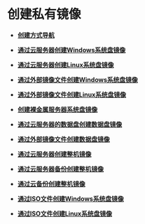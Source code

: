 # 创建私有镜像<a name="ims_01_0200"></a>

-   **[创建方式导航](创建方式导航.md)**  

-   **[通过云服务器创建Windows系统盘镜像](通过云服务器创建Windows系统盘镜像.md)**  

-   **[通过云服务器创建Linux系统盘镜像](通过云服务器创建Linux系统盘镜像.md)**  

-   **[通过外部镜像文件创建Windows系统盘镜像](通过外部镜像文件创建Windows系统盘镜像.md)**  

-   **[通过外部镜像文件创建Linux系统盘镜像](通过外部镜像文件创建Linux系统盘镜像.md)**  

-   **[创建裸金属服务器系统盘镜像](创建裸金属服务器系统盘镜像.md)**  

-   **[通过云服务器的数据盘创建数据盘镜像](通过云服务器的数据盘创建数据盘镜像.md)**  

-   **[通过外部镜像文件创建数据盘镜像](通过外部镜像文件创建数据盘镜像.md)**  

-   **[通过云服务器创建整机镜像](通过云服务器创建整机镜像.md)**  

-   **[通过云服务器备份创建整机镜像](通过云服务器备份创建整机镜像.md)**  

-   **[通过云备份创建整机镜像](通过云备份创建整机镜像.md)**  

-   **[通过ISO文件创建Windows系统盘镜像](通过ISO文件创建Windows系统盘镜像.md)**  

-   **[通过ISO文件创建Linux系统盘镜像](通过ISO文件创建Linux系统盘镜像.md)**  


